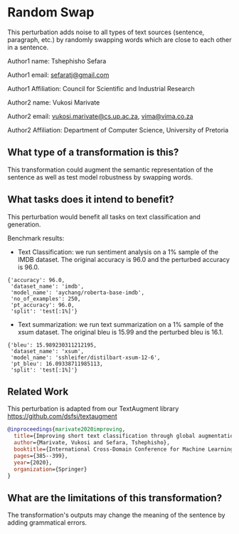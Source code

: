 # Random Swap
This perturbation adds noise to all types of text sources (sentence, paragraph, etc.) by randomly swapping words which are close to each other in a sentence.

Author1 name: Tshephisho Sefara

Author1 email: [sefaratj@gmail.com](mailto:sefaratj@gmail.com)

Author1 Affiliation: Council for Scientific and Industrial Research

Author2 name: Vukosi Marivate

Author2 email: [vukosi.marivate@cs.up.ac.za](mailto:vukosi.marivate@cs.up.ac.za), [vima@vima.co.za](mailto:vima@vima.co.za)

Author2 Affiliation: Department of Computer Science, University of Pretoria

## What type of a transformation is this?
This transformation could augment the semantic representation of the sentence as well as test model robustness by swapping words.


## What tasks does it intend to benefit?
This perturbation would benefit all tasks on text classification and generation.

Benchmark results:

- Text Classification: we run sentiment analysis on a 1% sample of the IMDB dataset. The original accuracy is 96.0 and the perturbed accuracy is 96.0.
```
{'accuracy': 96.0,
 'dataset_name': 'imdb',
 'model_name': 'aychang/roberta-base-imdb',
 'no_of_examples': 250,
 'pt_accuracy': 96.0,
 'split': 'test[:1%]'}
```
- Text summarization: we run text summarization on a 1% sample of the xsum dataset. The original bleu is 15.99 and the perturbed bleu is 16.1.
```
{'bleu': 15.989230311212195,
 'dataset_name': 'xsum',
 'model_name': 'sshleifer/distilbart-xsum-12-6',
 'pt_bleu': 16.09338711985113,
 'split': 'test[:1%]'}
```
## Related Work
This perturbation is adapted from our TextAugment library https://github.com/dsfsi/textaugment
```bibtex
@inproceedings{marivate2020improving,
  title={Improving short text classification through global augmentation methods},
  author={Marivate, Vukosi and Sefara, Tshephisho},
  booktitle={International Cross-Domain Conference for Machine Learning and Knowledge Extraction},
  pages={385--399},
  year={2020},
  organization={Springer}
}
```




## What are the limitations of this transformation?
The transformation's outputs may change the meaning of the sentence by adding grammatical errors. 
